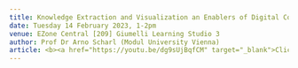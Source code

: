 ```yaml
---
title: Knowledge Extraction and Visualization an Enablers of Digital Content Value Chains
date: Tuesday 14 February 2023, 1-2pm
venue: EZone Central [209] Giumelli Learning Studio 3
author: Prof Dr Arno Scharl (Modul University Vienna)
article: <b><a href="https://youtu.be/dg9sUjBqfCM" target="_blank">Click here to watch the recording of the seminar.</a></b><br/><b>Seminar Abstract</b><br/>Opinions about current and future events are reflected in stakeholder Web sites and the public debate across news outlets, participatory platforms, social media, etc. Extracting emerging stories from these channels provides a real-time window into consumer and stakeholder perceptions. This enables content producers and communication professionals to react quickly and incorporate the latest trends into their decision-making - by forecasting future topics, for example, visualizing the relevance of these topics for specific products or services, or identifying opinion leaders who might help promote a product or amplify a message.<br/>The talk will present results from ongoing European <a href="https://www.weblyzard.com/research/">research initiatives</a>, including a live demonstration of a visual analytics dashboard with a focus on sustainability and brand communication. It will discuss how Artificial Intelligence and semantic technologies can support the entire digital content value chain, from the data-driven production to the distribution, promotion and analysis of content assets.<br/><b>Short Bio</b><br/>Prof Dr Arno Scharl is the Managing Partner of <a href="https://www.storypact.com/">Storypact</a> and <a href="https://www.weblyzard.com">webLyzard technology</a>, and a Professor of Information Systems at the <a href="https://www.modul.ac.at/about/academic-schools/research-center-of-new-media-technology">New Media Technology</a> Research Center of Modul University Vienna. Previously, he held professorships at the University of Western Australia and Graz University of Technology, and was a Visiting Fellow at Curtin University and the University of California at Berkeley. After completing his doctoral research and habilitation at the Vienna University of Economics and Business, Prof. Scharl has authored 190 refereed publications and edited two books in Springer‘s Advanced Information and Knowledge Processing Series. In various roles including Coordinator, R&D Lead and System Integration Lead, he helped acquire and manage more than 30 European and Austrian research projects. His current research interests focus on Web intelligence and visual analytics, opinion mining, AI-based communication success metrics, information visualization and the integration of semantic and geospatial technology.
---
```

